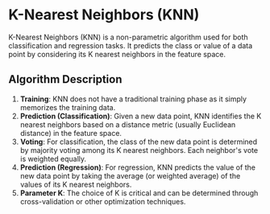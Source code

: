 
# K-Nearest Neighbors (KNN)
K-Nearest Neighbors (KNN) is a non-parametric algorithm used for both classification and regression tasks. It predicts the class or value of a data point by considering its K nearest neighbors in the feature space.

## Algorithm Description
1. **Training**: KNN does not have a traditional training phase as it simply memorizes the training data.
2. **Prediction (Classification)**: Given a new data point, KNN identifies the K nearest neighbors based on a distance metric (usually Euclidean distance) in the feature space.
3. **Voting**: For classification, the class of the new data point is determined by majority voting among its K nearest neighbors. Each neighbor's vote is weighted equally.
4. **Prediction (Regression)**: For regression, KNN predicts the value of the new data point by taking the average (or weighted average) of the values of its K nearest neighbors.
5. **Parameter K**: The choice of K is critical and can be determined through cross-validation or other optimization techniques.

